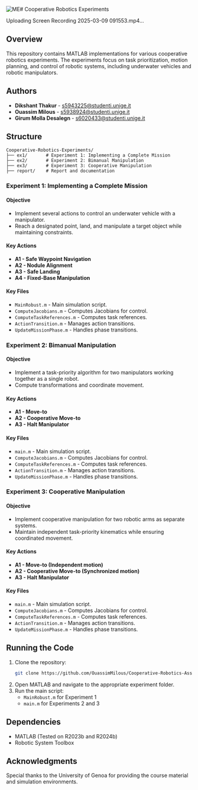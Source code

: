 ![ME](https://github.com/user-attachments/assets/8e06d9b1-fe05-447b-b8f9-d5d646b7b401)# Cooperative Robotics Experiments




Uploading Screen Recording 2025-03-09 091553.mp4…




## Overview
This repository contains MATLAB implementations for various cooperative robotics experiments. The experiments focus on task prioritization, motion planning, and control of robotic systems, including underwater vehicles and robotic manipulators.

## Authors
- **Dikshant Thakur** - s5943225@studenti.unige.it
- **Ouassim Milous** - s5938924@studenti.unige.it
- **Girum Molla Desalegn** - s6020433@studenti.unige.it

## Structure
```
Cooperative-Robotics-Experiments/
├── ex1/       # Experiment 1: Implementing a Complete Mission
├── ex2/       # Experiment 2: Bimanual Manipulation
├── ex3/       # Experiment 3: Cooperative Manipulation
├── report/    # Report and documentation
```

### Experiment 1: Implementing a Complete Mission
#### Objective
- Implement several actions to control an underwater vehicle with a manipulator.
- Reach a designated point, land, and manipulate a target object while maintaining constraints.

#### Key Actions
- **A1 - Safe Waypoint Navigation**
- **A2 - Nodule Alignment**
- **A3 - Safe Landing**
- **A4 - Fixed-Base Manipulation**

#### Key Files
- `MainRobust.m` - Main simulation script.
- `ComputeJacobians.m` - Computes Jacobians for control.
- `ComputeTaskReferences.m` - Computes task references.
- `ActionTransition.m` - Manages action transitions.
- `UpdateMissionPhase.m` - Handles phase transitions.

### Experiment 2: Bimanual Manipulation
#### Objective
- Implement a task-priority algorithm for two manipulators working together as a single robot.
- Compute transformations and coordinate movement.

#### Key Actions
- **A1 - Move-to**
- **A2 - Cooperative Move-to**
- **A3 - Halt Manipulator**

#### Key Files
- `main.m` - Main simulation script.
- `ComputeJacobians.m` - Computes Jacobians for control.
- `ComputeTaskReferences.m` - Computes task references.
- `ActionTransition.m` - Manages action transitions.
- `UpdateMissionPhase.m` - Handles phase transitions.

### Experiment 3: Cooperative Manipulation
#### Objective
- Implement cooperative manipulation for two robotic arms as separate systems.
- Maintain independent task-priority kinematics while ensuring coordinated movement.

#### Key Actions
- **A1 - Move-to (Independent motion)**
- **A2 - Cooperative Move-to (Synchronized motion)**
- **A3 - Halt Manipulator**

#### Key Files
- `main.m` - Main simulation script.
- `ComputeJacobians.m` - Computes Jacobians for control.
- `ComputeTaskReferences.m` - Computes task references.
- `ActionTransition.m` - Manages action transitions.
- `UpdateMissionPhase.m` - Handles phase transitions.

## Running the Code
1. Clone the repository:
   ```sh
   git clone https://github.com/OuassimMilous/Cooperative-Robotics-Assignment.git
   ```
2. Open MATLAB and navigate to the appropriate experiment folder.
3. Run the main script:
   - `MainRobust.m` for Experiment 1
   - `main.m` for Experiments 2 and 3

## Dependencies
- MATLAB (Tested on R2023b and R2024b)
- Robotic System Toolbox


## Acknowledgments
Special thanks to the University of Genoa for providing the course material and simulation environments.

